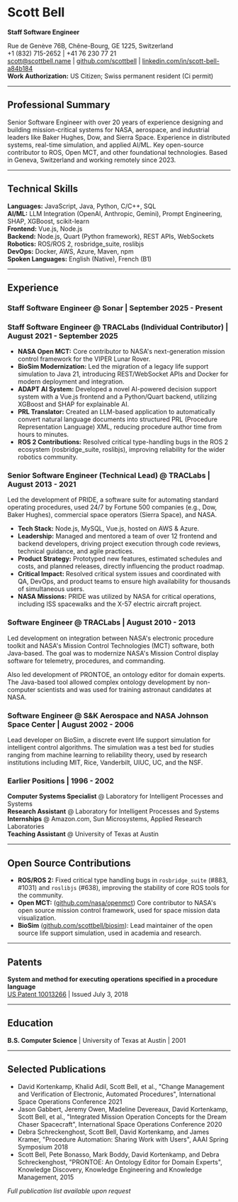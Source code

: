 # Scott Bell
**Staff Software Engineer**

Rue de Genève 76B, Chêne-Bourg, GE 1225, Switzerland  
+1 (832) 715-2652 | +41 76 230 77 21  
scott@scottbell.name | [github.com/scottbell](https://github.com/scottbell) | [linkedin.com/in/scott-bell-a84b184](https://linkedin.com/in/scott-bell-a84b184)  
**Work Authorization:** US Citizen; Swiss permanent resident (Ci permit)

---

## Professional Summary

Senior Software Engineer with over 20 years of experience designing and building mission-critical systems for NASA, aerospace, and industrial leaders like Baker Hughes, Dow, and Sierra Space. Experience in distributed systems, real-time simulation, and applied AI/ML. Key open-source contributor to ROS, Open MCT, and other foundational technologies. Based in Geneva, Switzerland and working remotely since 2023.

---

## Technical Skills

**Languages:** JavaScript, Java, Python, C/C++, SQL  
**AI/ML:** LLM Integration (OpenAI, Anthropic, Gemini), Prompt Engineering, SHAP, XGBoost, scikit-learn  
**Frontend:** Vue.js, Node.js  
**Backend:** Node.js, Quart (Python framework), REST APIs, WebSockets  
**Robotics:** ROS/ROS 2, rosbridge_suite, roslibjs  
**DevOps:** Docker, AWS, Azure, Maven, npm  
**Spoken Languages:** English (Native), French (B1)

---

## Experience

### Staff Software Engineer @ Sonar | September 2025 - Present

### Staff Software Engineer @ TRACLabs (Individual Contributor) | August 2021 - September 2025
- **NASA Open MCT:** Core contributor to NASA's next-generation mission control framework for the VIPER Lunar Rover.
- **BioSim Modernization:** Led the migration of a legacy life support simulation to Java 21, introducing REST/WebSocket APIs and Docker for modern deployment and integration.
- **ADAPT AI System:** Developed a novel AI-powered decision support system with a Vue.js frontend and a Python/Quart backend, utilizing XGBoost and SHAP for explainable AI.
- **PRL Translator:** Created an LLM-based application to automatically convert natural language documents into structured PRL (Procedure Representation Language) XML, reducing procedure author time from hours to minutes.
- **ROS 2 Contributions:** Resolved critical type-handling bugs in the ROS 2 ecosystem (rosbridge_suite, roslibjs), improving reliability for the wider robotics community.

### Senior Software Engineer (Technical Lead) @ TRACLabs | August 2013 - 2021
Led the development of PRIDE, a software suite for automating standard operating procedures, used 24/7 by Fortune 500 companies (e.g., Dow, Baker Hughes), commercial space operators (Sierra Space), and NASA.
- **Tech Stack:** Node.js, MySQL, Vue.js, hosted on AWS & Azure.
- **Leadership:** Managed and mentored a team of over 12 frontend and backend developers, driving project execution through code reviews, technical guidance, and agile practices.
- **Product Strategy:** Prototyped new features, estimated schedules and costs, and planned releases, directly influencing the product roadmap.
- **Critical Impact:** Resolved critical system issues and coordinated with QA, DevOps, and product teams to ensure high availability for thousands of simultaneous users.
- **NASA Missions:** PRIDE was utilized by NASA for critical operations, including ISS spacewalks and the X-57 electric aircraft project.

### Software Engineer @ TRACLabs | August 2010 - 2013
Led development on integration between NASA's electronic procedure toolkit and NASA's Mission Control Technologies (MCT) software, both Java-based. The goal was to modernize NASA's Mission Control display software for telemetry, procedures, and commanding.

Also led development of PRONTOE, an ontology editor for domain experts. The Java-based tool allowed complex ontology development by non-computer scientists and was used for training astronaut candidates at NASA.

### Software Engineer @ S&K Aerospace and NASA Johnson Space Center | August 2002 - 2006
Lead developer on BioSim, a discrete event life support simulation for intelligent control algorithms. The simulation was a test bed for studies ranging from machine learning to reliability theory, used by research institutions including MIT, Rice, Vanderbilt, UIUC, UC, and the NSF.

### Earlier Positions | 1996 - 2002
**Computer Systems Specialist** @ Laboratory for Intelligent Processes and Systems  
**Research Assistant** @ Laboratory for Intelligent Processes and Systems  
**Internships** @ Amazon.com, Sun Microsystems, Applied Research Laboratories  
**Teaching Assistant** @ University of Texas at Austin

---

## Open Source Contributions

- **ROS/ROS 2:** Fixed critical type handling bugs in `rosbridge_suite` (#883, #1031) and `roslibjs` (#638), improving the stability of core ROS tools for the community.
- **Open MCT:** ([github.com/nasa/openmct](https://github.com/nasa/openmct)) Core contributor to NASA's open source mission control framework, used for space mission data visualization.
- **BioSim** ([github.com/scottbell/biosim](https://github.com/scottbell/biosim)): Lead maintainer of the open source life support simulation, used in academia and research.

---

## Patents

**System and method for executing operations specified in a procedure language**  
[US Patent 10013266](http://patft.uspto.gov/netacgi/nph-Parser?Sect2=PTO1&Sect2=HITOFF&p=1&u=/netahtml/PTO/search-bool.html&r=1&f=G&l=50&d=PALL&RefSrch=yes&Query=PN/10013266) | Issued July 3, 2018

---

## Education

**B.S. Computer Science** | University of Texas at Austin | 2001

---

## Selected Publications

- David Kortenkamp, Khalid Adil, Scott Bell, et al., "Change Management and Verification of Electronic, Automated Procedures", International Space Operations Conference 2021
- Jason Gabbert, Jeremy Owen, Madeline Devereaux, David Kortenkamp, Scott Bell, et al., "Integrated Mission Operation Concepts for the Dream Chaser Spacecraft", International Space Operations Conference 2020
- Debra Schreckenghost, Scott Bell, David Kortenkamp, and James Kramer, "Procedure Automation: Sharing Work with Users", AAAI Spring Symposium 2018
- Scott Bell, Pete Bonasso, Mark Boddy, David Kortenkamp, and Debra Schreckenghost, "PRONTOE: An Ontology Editor for Domain Experts", Knowledge Discovery, Knowledge Engineering and Knowledge Management, 2015

*Full publication list available upon request*
